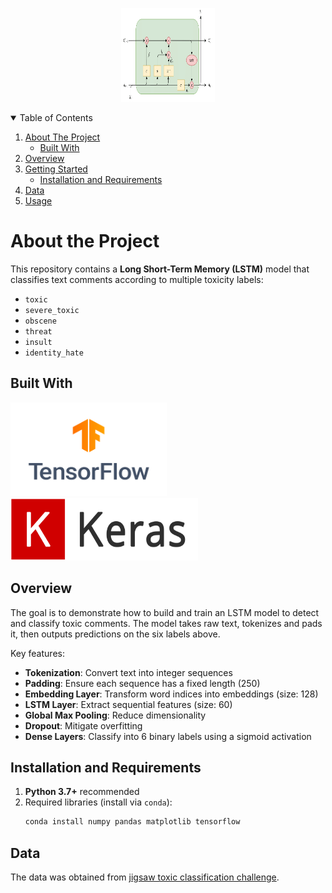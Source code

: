 <p align="center">
    <img src="assets/lstm.png" alt="Logo" width="150" height="150">
</p>

<!-- TABLE OF CONTENTS -->
<details open="open">
  <summary>Table of Contents</summary>
  <ol>
    <li>
      <a href="#about-the-project">About The Project</a>
      <ul>
        <li><a href="#built-with">Built With</a></li>
      </ul>
    </li>
    <li>
      <a href="#overview">Overview</a>
    </li>
    <li>
      <a href="#getting-started">Getting Started</a>
      <ul>
        <li><a href="#installation-and-requirements">Installation and Requirements</a></li>
      </ul>
    </li>
    <li><a href="#data">Data</a></li>
    <li><a href="#usage">Usage</a></li>
  </ol>
</details>

# About the Project

This repository contains a **Long Short-Term Memory (LSTM)** model that classifies text comments according to multiple toxicity labels:

- `toxic`
- `severe_toxic`
- `obscene`
- `threat`
- `insult`
- `identity_hate`

## Built With

<span><img src="assets/tensorflow.png" alt="Logo" width="250" height="150"><img src="assets/keras.png" alt="Logo" width="300" height="100"></span>

## Overview

The goal is to demonstrate how to build and train an LSTM model to detect and classify toxic comments. The model takes raw text, tokenizes and pads it, then outputs predictions on the six labels above.

Key features:

- **Tokenization**: Convert text into integer sequences  
- **Padding**: Ensure each sequence has a fixed length (250)  
- **Embedding Layer**: Transform word indices into embeddings (size: 128)  
- **LSTM Layer**: Extract sequential features (size: 60)  
- **Global Max Pooling**: Reduce dimensionality  
- **Dropout**: Mitigate overfitting  
- **Dense Layers**: Classify into 6 binary labels using a sigmoid activation  

## Installation and Requirements

1. **Python 3.7+** recommended  
2. Required libraries (install via `conda`):
   ```bash
   conda install numpy pandas matplotlib tensorflow
   ```

## Data
   The data was obtained from [jigsaw toxic classification challenge](https://www.kaggle.com/competitions/jigsaw-toxic-comment-classification-challenge).
    
